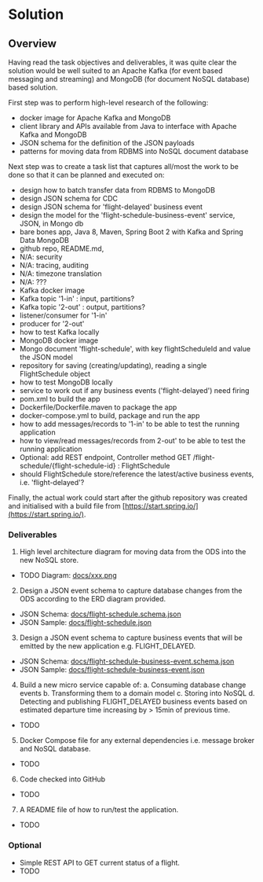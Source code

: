 # Solution

## Overview
Having read the task objectives and deliverables, it was quite clear the solution would be well suited to an Apache Kafka (for event based messaging and streaming) and MongoDB (for document NoSQL database) based solution.

First step was to perform high-level research of the following:
- docker image for Apache Kafka and MongoDB
- client library and APIs available from Java to interface with Apache Kafka and MongoDB
- JSON schema for the definition of the JSON payloads
- patterns for moving data from RDBMS into NoSQL document database

Next step was to create a task list that captures all/most the work to be done so that it can be planned and executed on:
- design how to batch transfer data from RDBMS to MongoDB
- design JSON schema for CDC
- design JSON schema for 'flight-delayed' business event
- design the model for the 'flight-schedule-business-event' service, JSON, in Mongo db
- bare bones app, Java 8, Maven, Spring Boot 2 with Kafka and Spring Data MongoDB
- github repo, README.md,
- N/A: security
- N/A: tracing, auditing
- N/A: timezone translation
- N/A: ???
- Kafka docker image
- Kafka topic '1-in' : input, partitions?
- Kafka topic '2-out' : output, partitions?
- listener/consumer for '1-in'
- producer for '2-out'
- how to test Kafka locally
- MongoDB docker image
- Mongo document 'flight-schedule', with key flightScheduleId and value the JSON model
- repository for saving (creating/updating), reading a single FlightSchedule object
- how to test MongoDB locally
- service to work out if any business events ('flight-delayed') need firing
- pom.xml to build the app
- Dockerfile/Dockerfile.maven to package the app
- docker-compose.yml to build, package and run the app
- how to add messages/records to '1-in' to be able to test the running application
- how to view/read messages/records from 2-out' to be able to test the running application
- Optional: add REST endpoint, Controller method GET /flight-schedule/{flight-schedule-id} : FlightSchedule
- should FlightSchedule store/reference the latest/active business events, i.e. 'flight-delayed'?

Finally, the actual work could start after the github repository was created and initialised with a build file from [https://start.spring.io/](https://start.spring.io/).

### Deliverables
1. High level architecture diagram for moving data from the ODS into the new NoSQL store.
- TODO Diagram: [docs/xxx.png](docs/xxx.png)

2. Design a JSON event schema to capture database changes from the ODS according to the ERD diagram provided.
- JSON Schema: [docs/flight-schedule.schema.json](docs/flight-schedule.schema.json)
- JSON Sample: [docs/flight-schedule.json](docs/flight-schedule.json)

3. Design a JSON event schema to capture business events that will be emitted by the new application e.g. FLIGHT_DELAYED.
- JSON Schema: [docs/flight-schedule-business-event.schema.json](docs/flight-schedule-business-event.schema.json)
- JSON Sample: [docs/flight-schedule-business-event.json](docs/flight-schedule-business-event.json)

4. Build a new micro service capable of:
a. Consuming database change events
b. Transforming them to a domain model
c. Storing into NoSQL
d. Detecting and publishing FLIGHT_DELAYED business events based on estimated departure time increasing by &gt; 15min of previous time.
- TODO 

5. Docker Compose file for any external dependencies i.e. message broker and NoSQL database.
- TODO 

6. Code checked into GitHub
- TODO 

7. A README file of how to run/test the application.
- TODO 

### Optional
- Simple REST API to GET current status of a flight.
- TODO 
